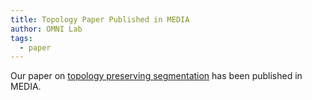 ```yaml
---
title: Topology Paper Published in MEDIA
author: OMNI Lab
tags:
  - paper
---
```


Our paper on [topology preserving segmentation](https://www.sciencedirect.com/science/article/pii/S1361841524001476) has been published in MEDIA.

